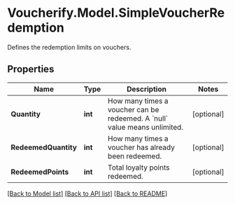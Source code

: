 # Voucherify.Model.SimpleVoucherRedemption
Defines the redemption limits on vouchers.

## Properties

Name | Type | Description | Notes
------------ | ------------- | ------------- | -------------
**Quantity** | **int** | How many times a voucher can be redeemed. A &#x60;null&#x60; value means unlimited. | [optional] 
**RedeemedQuantity** | **int** | How many times a voucher has already been redeemed. | [optional] 
**RedeemedPoints** | **int** | Total loyalty points redeemed. | [optional] 

[[Back to Model list]](../../README.md#documentation-for-models) [[Back to API list]](../../README.md#documentation-for-api-endpoints) [[Back to README]](../../README.md)

